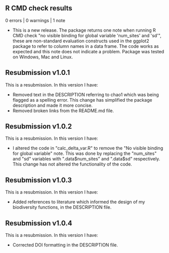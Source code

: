 ## R CMD check results

0 errors | 0 warnings | 1 note

* This is a new release. The package returns one note when running  R CMD check "no visible binding for global variable 'num_sites' and 'sd'", these are non-standard evaluation constructs used in the ggplot2 package to refer to column names in a data frame. The code works as expected and this note does not indicate a problem. Package was tested on Windows, Mac and Linux.


## Resubmission v1.0.1
This is a resubmission. In this version I have:

* Removed text in the DESCRIPTION referring to chao1 which was being flagged as a spelling error. This change has simplified the package description and made it more concise.
* Removed broken links from the README.md file.

## Resubmission v1.0.2
This is a resubmission. In this version I have:

* I altered the code in "calc_delta_var.R" to remove the "No visible binding for global variable" note. This was done by replacing the "num_sites" and "sd" variables with ".data$num_sites" and ".data$sd" respectively. This change has not altered the functionality of the code.

## Resubmission v1.0.3
This is a resubmission. In this version I have:

* Added references to literature which informed the design of my biodiversity functions, in the DESCRIPTION file.

## Resubmission v1.0.4
This is a resubmission. In this version I have:

* Corrected DOI formatting in the DESCRIPTION file.